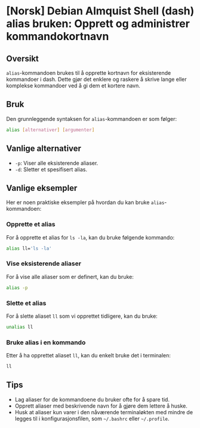 # [Norsk] Debian Almquist Shell (dash) alias bruken: Opprett og administrer kommandokortnavn

## Oversikt
`alias`-kommandoen brukes til å opprette kortnavn for eksisterende kommandoer i dash. Dette gjør det enklere og raskere å skrive lange eller komplekse kommandoer ved å gi dem et kortere navn.

## Bruk
Den grunnleggende syntaksen for `alias`-kommandoen er som følger:

```sh
alias [alternativer] [argumenter]
```

## Vanlige alternativer
- `-p`: Viser alle eksisterende aliaser.
- `-d`: Sletter et spesifisert alias.

## Vanlige eksempler
Her er noen praktiske eksempler på hvordan du kan bruke `alias`-kommandoen:

### Opprette et alias
For å opprette et alias for `ls -la`, kan du bruke følgende kommando:

```sh
alias ll='ls -la'
```

### Vise eksisterende aliaser
For å vise alle aliaser som er definert, kan du bruke:

```sh
alias -p
```

### Slette et alias
For å slette aliaset `ll` som vi opprettet tidligere, kan du bruke:

```sh
unalias ll
```

### Bruke alias i en kommando
Etter å ha opprettet aliaset `ll`, kan du enkelt bruke det i terminalen:

```sh
ll
```

## Tips
- Lag aliaser for de kommandoene du bruker ofte for å spare tid.
- Opprett aliaser med beskrivende navn for å gjøre dem lettere å huske.
- Husk at aliaser kun varer i den nåværende terminaløkten med mindre de legges til i konfigurasjonsfilen, som `~/.bashrc` eller `~/.profile`.